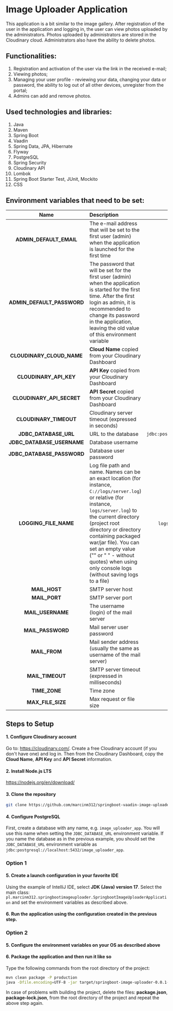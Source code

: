 # Image Uploader Application

This application is a bit similar to the image gallery. After registration of the user in the application and logging in, the user can view photos uploaded by the administrators. Photos uploaded by administrators are stored in the Cloudinary cloud. Administrators also have the ability to delete photos.

## Functionalities:
1. Registration and activation of the user via the link in the received e-mail;
2. Viewing photos;
3. Managing your user profile - reviewing your data, changing your data or password, the ability to log out of all other devices, unregister from the portal;
4. Admins can add and remove photos.

## Used technologies and libraries:
1. Java
2. Maven
3. Spring Boot
4. Vaadin
5. Spring Data, JPA, Hibernate
6. Flyway
7. PostgreSQL
8. Spring Security
9. Cloudinary API
10. Lombok
11. Spring Boot Starter Test, JUnit, Mockito
12. CSS

## Environment variables that need to be set:

|            Name            | Description                                                                                                                                                                                                                                                                                                                                                      |                  Example value                   |  Default value  |
|:--------------------------:|:-----------------------------------------------------------------------------------------------------------------------------------------------------------------------------------------------------------------------------------------------------------------------------------------------------------------------------------------------------------------|:------------------------------------------------:|:---------------:|
|  **ADMIN_DEFAULT_EMAIL**   | The e-mail address that will be set to the first user (admin) when the application is launched for the first time                                                                                                                                                                                                                                                |                `abcd@example.com`                |                 |
| **ADMIN_DEFAULT_PASSWORD** | The password that will be set for the first user (admin) when the application is started for the first time. After the first login as admin, it is recommended to change its password in the application, leaving the old value of this environment variable                                                                                                     |                    `password`                    |     `admin`     |
| **CLOUDINARY_CLOUD_NAME**  | **Cloud Name** copied from your Cloudinary Dashboard                                                                                                                                                                                                                                                                                                             |                    `devabcxx`                    |                 |
|   **CLOUDINARY_API_KEY**   | **API Key** copied from your Cloudinary Dashboard                                                                                                                                                                                                                                                                                                                |                   `0123456789`                   |                 |
| **CLOUDINARY_API_SECRET**  | **API Secret** copied from your Cloudinary Dashboard                                                                                                                                                                                                                                                                                                             |                     `secret`                     |                 |
|   **CLOUDINARY_TIMEOUT**   | Cloudinary server timeout (expressed in seconds)                                                                                                                                                                                                                                                                                                                 |                       `60`                       |      `30`       |
|   **JDBC_DATABASE_URL**    | URL to the database                                                                                                                                                                                                                                                                                                                                              | `jdbc:postgresql://localhost:5432/database_name` |                 |
| **JDBC_DATABASE_USERNAME** | Database username                                                                                                                                                                                                                                                                                                                                                |                    `postgres`                    |                 |
| **JDBC_DATABASE_PASSWORD** | Database user password                                                                                                                                                                                                                                                                                                                                           |                  `yourPassword`                  |                 |
|   **LOGGING_FILE_NAME**    | Log file path and name. Names can be an exact location (for instance, `C://logs/server.log`) or relative (for instance, `logs/server.log`) to the current directory (project root directory or directory containing packaged war/jar file). You can set an empty value ("" or " " - without quotes) when using only console logs (without saving logs to a file) |  `logs/server.log`, `C://logs/server.log`, ` `   |                 |
|       **MAIL_HOST**        | SMTP server host                                                                                                                                                                                                                                                                                                                                                 |               `smtp.office365.com`               |                 |
|       **MAIL_PORT**        | SMTP server port                                                                                                                                                                                                                                                                                                                                                 |                      `587`                       |                 |
|     **MAIL_USERNAME**      | The username (login) of the mail server                                                                                                                                                                                                                                                                                                                          |             `example.user@abcde.com`             |                 |
|     **MAIL_PASSWORD**      | Mail server user password                                                                                                                                                                                                                                                                                                                                        |                  `yourPassword`                  |                 |
|       **MAIL_FROM**        | Mail sender address (usually the same as username of the mail server)                                                                                                                                                                                                                                                                                            |             `example.user@abcde.com`             |                 |
|      **MAIL_TIMEOUT**      | SMTP server timeout (expressed in milliseconds)                                                                                                                                                                                                                                                                                                                  |                     `15000`                      |     `10000`     |
|       **TIME_ZONE**        | Time zone                                                                                                                                                                                                                                                                                                                                                        |                 `Europe/Warsaw`                  | `Europe/Warsaw` |
|     **MAX_FILE_SIZE**      | Max request or file size                                                                                                                                                                                                                                                                                                                                         |                     `100MB`                      |     `50MB`      |

## Steps to Setup

#### 1. Configure Cloudinary account

Go to: https://cloudinary.com/. Create a free Cloudinary account (if you don't have one) and log in. Then from the Cloudinary Dashboard, copy the **Cloud Name**, **API Key** and **API Secret** information.

#### 2. Install Node.js LTS

https://nodejs.org/en/download/

#### 3. Clone the repository

```bash
git clone https://github.com/marcinm312/springboot-vaadin-image-uploader.git
```

#### 4. Configure PostgreSQL

First, create a database with any name, e.g. `image_uploader_app`. You will use this name when setting the `JDBC_DATABASE_URL` environment variable. If you name the database as in the previous example, you should set the `JDBC_DATABASE_URL` environment variable as `jdbc:postgresql://localhost:5432/image_uploader_app`.

### Option 1

#### 5. Create a launch configuration in your favorite IDE

Using the example of IntelliJ IDE, select **JDK (Java) version 17**. Select the main class: `pl.marcinm312.springbootimageuploader.SpringbootImageUploaderApplication` and set the environment variables as described above.

#### 6. Run the application using the configuration created in the previous step.

### Option 2

#### 5. Configure the environment variables on your OS as described above

#### 6. Package the application and then run it like so

Type the following commands from the root directory of the project:
```bash
mvn clean package -P production
java -Dfile.encoding=UTF-8 -jar target/springboot-image-uploader-0.0.1-SNAPSHOT.jar
```
In case of problems with building the project, delete the files: **package.json**, **package-lock.json**, from the root directory of the project and repeat the above step again.
